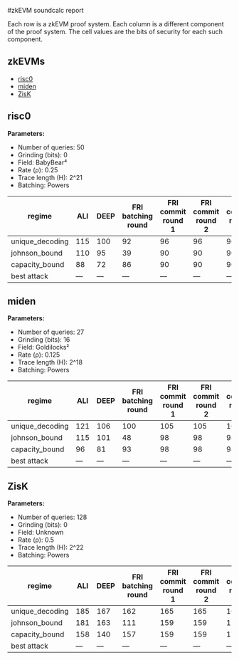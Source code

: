 #zkEVM soundcalc report

Each row is a zkEVM proof system.
Each column is a different component of the proof system.
The cell values are the bits of security for each such component.

## zkEVMs
- [risc0](#risc0)
- [miden](#miden)
- [ZisK](#zisk)

## risc0

**Parameters:**
- Number of queries: 50
- Grinding (bits): 0
- Field: BabyBear⁴
- Rate (ρ): 0.25
- Trace length (H): 2^21
- Batching: Powers

| regime | ALI | DEEP | FRI batching round | FRI commit round 1 | FRI commit round 2 | FRI commit round 3 | FRI commit round 4 | FRI query phase | PLONK | PLOOKUP | total |
| --- | --- | --- | --- | --- | --- | --- | --- | --- | --- | --- | --- |
| unique_decoding | 115 | 100 | 92 | 96 | 96 | 96 | 96 | 33 | 98 | 96 | 33 |
| johnson_bound | 110 | 95 | 39 | 90 | 90 | 90 | 90 | 47 | 98 | 96 | 39 |
| capacity_bound | 88 | 72 | 86 | 90 | 90 | 90 | 90 | 86 | 98 | 96 | 72 |
| best attack | — | — | — | — | — | — | — | — | — | — | 95 |

## miden

**Parameters:**
- Number of queries: 27
- Grinding (bits): 16
- Field: Goldilocks²
- Rate (ρ): 0.125
- Trace length (H): 2^18
- Batching: Powers

| regime | ALI | DEEP | FRI batching round | FRI commit round 1 | FRI commit round 2 | FRI commit round 3 | FRI commit round 4 | FRI commit round 5 | FRI commit round 6 | FRI commit round 7 | FRI query phase | PLONK | PLOOKUP | total |
| --- | --- | --- | --- | --- | --- | --- | --- | --- | --- | --- | --- | --- | --- | --- |
| unique_decoding | 121 | 106 | 100 | 105 | 105 | 105 | 105 | 105 | 105 | 105 | 38 | 106 | 105 | 38 |
| johnson_bound | 115 | 101 | 48 | 98 | 98 | 98 | 98 | 98 | 98 | 98 | 55 | 106 | 105 | 48 |
| capacity_bound | 96 | 81 | 93 | 98 | 98 | 98 | 98 | 98 | 98 | 98 | 83 | 106 | 105 | 81 |
| best attack | — | — | — | — | — | — | — | — | — | — | — | — | — | 96 |

## ZisK

**Parameters:**
- Number of queries: 128
- Grinding (bits): 0
- Field: Unknown
- Rate (ρ): 0.5
- Trace length (H): 2^22
- Batching: Powers

| regime | ALI | DEEP | FRI batching round | FRI commit round 1 | FRI commit round 2 | FRI commit round 3 | FRI commit round 4 | FRI commit round 5 | FRI query phase | PLONK | PLOOKUP | total |
| --- | --- | --- | --- | --- | --- | --- | --- | --- | --- | --- | --- | --- |
| unique_decoding | 185 | 167 | 162 | 165 | 165 | 165 | 165 | 165 | 53 | 166 | 164 | 53 |
| johnson_bound | 181 | 163 | 111 | 159 | 159 | 159 | 159 | 159 | 58 | 166 | 164 | 58 |
| capacity_bound | 158 | 140 | 157 | 159 | 159 | 159 | 159 | 159 | 110 | 166 | 164 | 110 |
| best attack | — | — | — | — | — | — | — | — | — | — | — | 127 |
